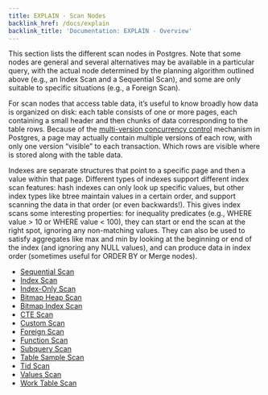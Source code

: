 ```yaml
---
title: EXPLAIN - Scan Nodes
backlink_href: /docs/explain
backlink_title: 'Documentation: EXPLAIN - Overview'
---
```


This section lists the different scan nodes in Postgres. Note that some nodes are general and several alternatives may be available in a particular query, with the actual node determined by the planning algorithm outlined above (e.g., an Index Scan and a Sequential Scan), and some are only suitable to specific situations (e.g., a Foreign Scan).

For scan nodes that access table data, it’s useful to know broadly how data is organized on disk: each table consists of one or more pages, each containing a small header and then chunks of data corresponding to the table rows. Because of the [multi-version concurrency control](https://www.postgresql.org/docs/9.5/mvcc-intro.html) mechanism in Postgres, a page may actually contain multiple versions of each row, with only one version “visible” to each transaction. Which rows are visible where is stored along with the table data.

Indexes are separate structures that point to a specific page and then a value within that page. Different types of indexes support different index scan features: hash indexes can only look up specific values, but other index types like btree maintain values in a certain order, and support scanning the data in that order (or even backwards!). This gives index scans some interesting properties: for inequality predicates (e.g., WHERE value > 10 or WHERE value < 100), they can start or end the scan at the right spot, ignoring any non-matching values. They can also be used to satisfy aggregates like max and min by looking at the beginning or end of the index (and ignoring any NULL values), and can produce data in index order (sometimes useful for ORDER BY or Merge nodes).

* [Sequential Scan](/docs/explain/scan-nodes/sequential-scan)
* [Index Scan](/docs/explain/scan-nodes/index-scan)
* [Index-Only Scan](/docs/explain/scan-nodes/index-only-scan)
* [Bitmap Heap Scan](/docs/explain/scan-nodes/bitmap-heap-scan)
* [Bitmap Index Scan](/docs/explain/scan-nodes/bitmap-index-scan)
* [CTE Scan](/docs/explain/scan-nodes/cte-scan)
* [Custom Scan](/docs/explain/scan-nodes/custom-scan)
* [Foreign Scan](/docs/explain/scan-nodes/foreign-scan)
* [Function Scan](/docs/explain/scan-nodes/function-scan)
* [Subquery Scan](/docs/explain/scan-nodes/subquery-scan)
* [Table Sample Scan](/docs/explain/scan-nodes/table-sample-scan)
* [Tid Scan](/docs/explain/scan-nodes/tid-scan)
* [Values Scan](/docs/explain/scan-nodes/values-scan)
* [Work Table Scan](/docs/explain/scan-nodes/work-table-scan)